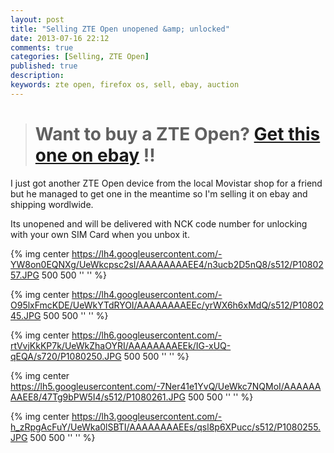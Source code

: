 ```yaml
---
layout: post
title: "Selling ZTE Open unopened &amp; unlocked"
date: 2013-07-16 22:12
comments: true
categories: [Selling, ZTE Open]
published: true
description:
keywords: zte open, firefox os, sell, ebay, auction
---
```


> # Want to buy a ZTE Open? [Get this one on ebay](http://www.ebay.es/itm/321165807114) !!

I just got another ZTE Open device from the local Movistar shop for a friend but he managed to get one in the meantime so I'm selling it on ebay and shipping wordlwide.

Its unopened and will be delivered with NCK code number for unlocking with your own SIM Card when you unbox it.

{% img center https://lh4.googleusercontent.com/-YW8on0EQNXg/UeWkcpsc2sI/AAAAAAAAEE4/n3ucb2D5nQ8/s512/P1080257.JPG 500 500 '' '' %}

{% img center https://lh4.googleusercontent.com/-O95lxFmcKDE/UeWkYTdRYOI/AAAAAAAAEEc/yrWX6h6xMdQ/s512/P1080245.JPG 500 500 '' '' %}

{% img center https://lh6.googleusercontent.com/-rtVvjKkKP7k/UeWkZhaOYRI/AAAAAAAAEEk/IG-xUQ-qEQA/s720/P1080250.JPG 500 500 '' '' %}

{% img center https://lh5.googleusercontent.com/-7Ner41e1YvQ/UeWkc7NQMoI/AAAAAAAAEE8/47Tg9bPW5I4/s512/P1080261.JPG 500 500 '' '' %}

{% img center https://lh3.googleusercontent.com/-h_zRpgAcFuY/UeWka0lSBTI/AAAAAAAAEEs/qsl8p6XPucc/s512/P1080255.JPG 500 500 '' '' %}

